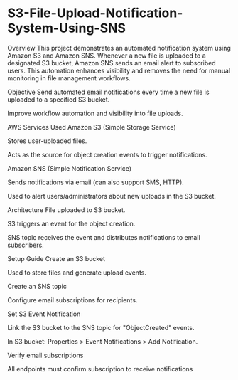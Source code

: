 # S3-File-Upload-Notification-System-Using-SNS


Overview
This project demonstrates an automated notification system using Amazon S3 and Amazon SNS. Whenever a new file is uploaded to a designated S3 bucket, Amazon SNS sends an email alert to subscribed users. This automation enhances visibility and removes the need for manual monitoring in file management workflows.

Objective
Send automated email notifications every time a new file is uploaded to a specified S3 bucket.

Improve workflow automation and visibility into file uploads.

AWS Services Used
Amazon S3 (Simple Storage Service)

Stores user-uploaded files.

Acts as the source for object creation events to trigger notifications.

Amazon SNS (Simple Notification Service)

Sends notifications via email (can also support SMS, HTTP).

Used to alert users/administrators about new uploads in the S3 bucket.

Architecture
File uploaded to S3 bucket.

S3 triggers an event for the object creation.

SNS topic receives the event and distributes notifications to email subscribers.

Setup Guide
Create an S3 bucket

Used to store files and generate upload events.

Create an SNS topic

Configure email subscriptions for recipients.

Set S3 Event Notification

Link the S3 bucket to the SNS topic for "ObjectCreated" events.

In S3 bucket: Properties > Event Notifications > Add Notification.

Verify email subscriptions

All endpoints must confirm subscription to receive notifications
